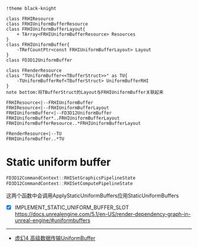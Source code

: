 ```puml
!theme black-knight

class FRHIResource
class FRHIUniformBufferResource
class FRHIUniformBufferLayout{
    + TArray<FRHIUniformBufferResource> Resources
}
class FRHIUniformBuffer{
    -TRefCountPtr<const FRHIUniformBufferLayout> Layout
}
class FD3D12UniformBuffer

class FRenderResource
class "TUniformBuffer<<TBufferStruct>>" as TU{
    -TUniformBufferRef<TBufferStruct> UniformBufferRHI
}
note bottom:将TBufferStruct的Layout与FRHIUniformBuffer关联起来

FRHIResource<|--FRHIUniformBuffer
FRHIResource<|--FRHIUniformBufferLayout
FRHIUniformBuffer<|--FD3D12UniformBuffer
FRHIUniformBuffer*..FRHIUniformBufferLayout
FRHIUniformBufferResource..*FRHIUniformBufferLayout

FRenderResource<|--TU
FRHIUniformBuffer..*TU

```

# Static uniform buffer
```cpp
FD3D12CommandContext::RHISetGraphicsPipelineState
FD3D12CommandContext::RHISetComputePipelineState
```
这两个函数中会调用ApplyStaticUniformBuffers应用StaticUniformBuffers

* [x] IMPLEMENT_STATIC_UNIFORM_BUFFER_SLOT
https://docs.unrealengine.com/5.1/en-US/render-dependency-graph-in-unreal-engine/#uniformbuffers

---
* [虚幻4 高级数据传输UniformBuffer](https://zhuanlan.zhihu.com/p/36696626)
